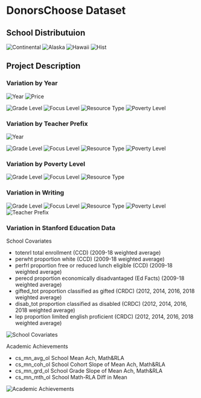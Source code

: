 <!--
*** This document is a thorough visualization of the donorschoose and stanford education data sets
-->




<!-- ABOUT THE PROJECT -->
# DonorsChoose Dataset

## School Distributuion


![Continental](https://github.com/zyuan-mkt/Education-Project/blob/main/figures/continental.png)
![Alaska](https://github.com/zyuan-mkt/Education-Project/blob/main/figures/HI.png)
![Hawaii](https://github.com/zyuan-mkt/Education-Project/blob/main/figures/AK.png)
![Hist](https://github.com/zyuan-mkt/Education-Project/blob/main/figures/school_distribution.png)



## Project Description
### Variation by Year

![Year](./figures/num_year.png)
![Price](./figures/proj_price.png)

![Grade Level](./figures/grade_level.png)
![Focus Level](./figures/pri_focus.png)
![Resource Type](./figures/res_typ.png)
![Poverty Level](./figures/pov_level.png)


### Variation by Teacher Prefix

![Year](./figures/gender.png)

![Grade Level](./figures/pre_grd.png)
![Focus Level](./figures/pre_focus.png)
![Resource Type](./figures/pre_res.png)
![Poverty Level](./figures/pre_pov.png)

### Variation by Poverty Level
![Grade Level](./figures/pov_grd.png)
![Focus Level](./figures/pov_foc.png)
![Resource Type](./figures/pov_res.png)

### Variation in Writing

![Grade Level](./figures/wri_grd.png)
![Focus Level](./figures/wri_foc.png)
![Resource Type](./figures/wri_res.png)
![Poverty Level](./figures/wri_pov.png)
![Teacher Prefix](./figures/wri_pre.png)

### Variation in Stanford Education Data
School Covariates
* totenrl	total enrollment (CCD) (2009-18 weighted average)	
* perwht	proportion white (CCD) (2009-18 weighted average)	
* perfrl	proportion free or reduced lunch eligible (CCD) (2009-18 weighted average)	
* perecd	proportion economically disadvantaged (Ed Facts) (2009-18 weighted average)	
* gifted_tot	proportion classified as gifted (CRDC) (2012, 2014, 2016, 2018 weighted average)	
* disab_tot	proportion classified as disabled (CRDC) (2012, 2014, 2016, 2018 weighted average)	
* lep	proportion limited english proficient (CRDC) (2012, 2014, 2016, 2018 weighted average)	

![School Covariates](./figures/cor_sch.png)

Academic Achievements
* cs_mn_avg_ol	School Mean Ach, Math&RLA
* cs_mn_coh_ol	School Cohort Slope of Mean Ach, Math&RLA
* cs_mn_grd_ol	School Grade Slope of Mean Ach, Math&RLA
* cs_mn_mth_ol	School Math-RLA Diff in Mean 


![Academic Achievements](./figures/cor_ach.png)


